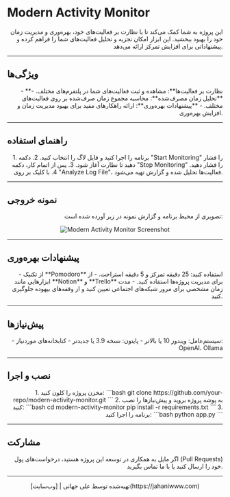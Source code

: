 # Modern Activity Monitor

<p align="right">
این پروژه به شما کمک می‌کند تا با نظارت بر فعالیت‌های خود، بهره‌وری و مدیریت زمان خود را بهبود ببخشید. این ابزار امکان تجزیه و تحلیل فعالیت‌های شما را فراهم کرده و پیشنهاداتی برای افزایش تمرکز ارائه می‌دهد.
</p>

---

## ویژگی‌ها

<p align="right">
- **نظارت بر فعالیت‌ها**: مشاهده و ثبت فعالیت‌های شما در پلتفرم‌های مختلف.
- **تحلیل زمان مصرف‌شده**: محاسبه مجموع زمان صرف‌شده بر روی فعالیت‌های مختلف.
- **پیشنهادات بهره‌وری**: ارائه راهکارهای مفید برای بهبود مدیریت زمان و افزایش بهره‌وری.
</p>

---

## راهنمای استفاده

<p align="right">
1. برنامه را اجرا کنید و فایل لاگ را انتخاب کنید.
2. دکمه "Start Monitoring" را فشار دهید تا نظارت آغاز شود.
3. پس از اتمام کار، دکمه "Stop Monitoring" را فشار دهید.
4. با کلیک بر روی "Analyze Log File"، فعالیت‌ها تحلیل شده و گزارش تهیه می‌شود.
</p>

---

## نمونه خروجی

<p align="right">
تصویری از محیط برنامه و گزارش نمونه در زیر آورده شده است:
</p>

<p align="center">
<img src="Screenshot%202025-01-22%20172542.png" alt="Modern Activity Monitor Screenshot">
</p>

---

## پیشنهادات بهره‌وری

<p align="right">
- از تکنیک **Pomodoro** استفاده کنید: 25 دقیقه تمرکز و 5 دقیقه استراحت.
- از ابزارهایی مانند **Notion** و **Trello** برای مدیریت پروژه‌ها استفاده کنید.
- مدت زمان مشخصی برای مرور شبکه‌های اجتماعی تعیین کنید و از وقفه‌های بیهوده جلوگیری کنید.
</p>

---

## پیش‌نیازها

<p align="right">
- سیستم‌عامل: ویندوز 10 یا بالاتر
- پایتون: نسخه 3.9 یا جدیدتر
- کتابخانه‌های موردنیاز: OpenAI، Ollama
</p>

---

## نصب و اجرا

<p align="right">
1. مخزن پروژه را کلون کنید:
   ```bash
   git clone https://github.com/your-repo/modern-activity-monitor.git
   ```
2. به پوشه پروژه بروید و پیش‌نیازها را نصب کنید:
   ```bash
   cd modern-activity-monitor
   pip install -r requirements.txt
   ```
3. برنامه را اجرا کنید:
   ```bash
   python app.py
   ```
</p>

---

## مشارکت

<p align="right">
اگر مایل به همکاری در توسعه این پروژه هستید، درخواست‌های پول (Pull Requests) خود را ارسال کنید یا با ما تماس بگیرید.
</p>

---

<p align="center">تهیه‌شده توسط علی جهانی | [وب‌سایت](https://jahaniwww.com)</p>
